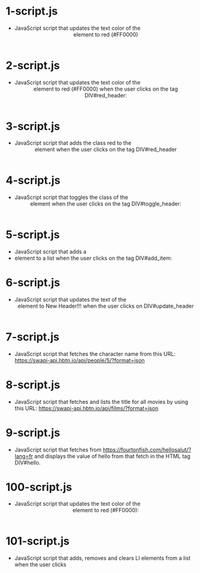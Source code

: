 # 1-script.js

* JavaScript script that updates the text color of the <header> element to red (#FF0000)

# 2-script.js

* JavaScript script that updates the text color of the <header> element to red (#FF0000) when the user clicks on the tag DIV#red_header:

# 3-script.js

* JavaScript script that adds the class red to the <header> element when the user clicks on the tag DIV#red_header

# 4-script.js

* JavaScript script that toggles the class of the <header> element when the user clicks on the tag DIV#toggle_header:

# 5-script.js

* JavaScript script that adds a <li> element to a list when the user clicks on the tag DIV#add_item:

# 6-script.js
* JavaScript script that updates the text of the <header> element to New Header!!! when the user clicks on DIV#update_header

# 7-script.js

* JavaScript script that fetches the character name from this URL: https://swapi-api.hbtn.io/api/people/5/?format=json

# 8-script.js

  * JavaScript script that fetches and lists the title for all movies by using this URL: https://swapi-api.hbtn.io/api/films/?format=json

# 9-script.js

* JavaScript script that fetches from https://fourtonfish.com/hellosalut/?lang=fr and displays the value of hello from that fetch in the HTML tag DIV#hello.

# 100-script.js

* JavaScript script that updates the text color of the <header> element to red (#FF0000):

# 101-script.js

  * JavaScript script that adds, removes and clears LI elements from a list when the user clicks
